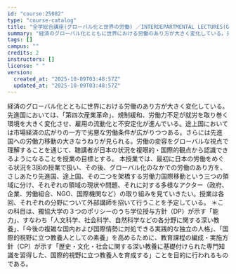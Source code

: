 ```yaml
---
id: "course:25082"
type: "course-catalog"
title: "全学総合講座(グローバル化と世界の労働) ／INTERDEPARTMENTAL LECTURES(GLOBALIZATION AND GLOBAL LABOR)"
summary: "経済のグローバル化とともに世界における労働のあり方が大きく変化している。先進国においては、「第四次産業革命」、規制緩和、労働力不足が就労を取り巻く環境を大きく変化させ、雇用の流動化と不安定化が進んでいる。途上国においては市場経済の広がりの一…"
tags: []
campus: ""
credits: 2
instructors: []
license: " "
version:
  created_at: "2025-10-09T03:48:57Z"
  updated_at: "2025-10-09T03:48:57Z"
---
```


経済のグローバル化とともに世界における労働のあり方が大きく変化している。先進国においては、「第四次産業革命」、規制緩和、労働力不足が就労を取り巻く環境を大きく変化させ、雇用の流動化と不安定化が進んでいる。途上国においては市場経済の広がりの一方で劣悪な労働条件が広がりつつある。さらには先進国への労働力移動の大きなうねりが見られる。労働の変容をグローバルな視点で理解することを通じて、聴講者が日本の状況を複眼的・国際的観点から認識できるようになることを授業の目標とする。 本授業では、最初に日本の労働をめぐる状況を3回の授業で扱い、その後、グローバル化のなかでの労働のあり方を、さしあたり先進国、途上国、その二つを架橋する労働力国際移動という三つの領域に分け、それぞれの領域の現状や問題、それに対する多様なアクター（政府、企業、労働組合、NGO、国際機関など）の取り組みを見ていきたい。授業は各回、それぞれの分野について外部講師を招いて行うことを予定している。 ＊この科目は、獨協大学の３つのポリシーのうち学位授与方針（DP）が示す「能力」、すなわち「人文科学、社会科学、自然科学などの各分野に関する深い教養」、「今後の複雑な国内および国際情勢に対処できる実践的な独立の人格」、「国際的視野に立つ教養人としての素養」を高めるために、教育課程の編成・実施方針（CP）が示す「歴史・文化・社会に関する深い教養に基礎付けられた専門知識を習得した、国際的視野に立つ教養人を育成する」ことを目的に行われるものである。
